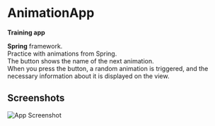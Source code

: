 
# AnimationApp

**Training app** 

**Spring** framework. \
Practice with animations from Spring. \
The button shows the name of the next animation. \
When you press the button, a random animation is triggered, and the necessary information about it is displayed on the view.
## Screenshots

![App Screenshot](https://sun9-3.userapi.com/impg/ciU2lNZZ2dFqCBwvInVetqOWm8pD_9VHoMNeAg/3EHr13Rka4M.jpg?size=1150x754&quality=96&sign=cdbefe40f2e5db10ff71ed36693d71e0&type=album)
